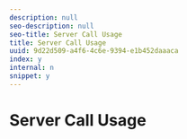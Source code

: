 ```yaml
---
description: null
seo-description: null
seo-title: Server Call Usage
title: Server Call Usage
uuid: 9d22d509-a4f6-4c6e-9394-e1b452daaaca
index: y
internal: n
snippet: y
---
```


# Server Call Usage

